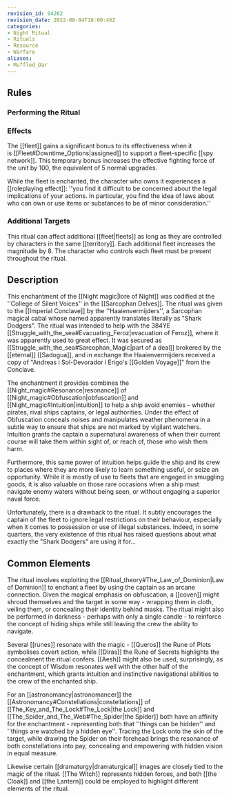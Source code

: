 ```yaml
---
revision_id: 94262
revision_date: 2022-08-04T18:00:46Z
categories:
- Night Ritual
- Rituals
- Resource
- Warfare
aliases:
- Muffled_Oar
---
```


## Rules

### Performing the Ritual
 



### Effects
The [[fleet]] gains a significant bonus to its effectiveness when it is [[Fleet#Downtime_Options|assigned]] to support a fleet-specific [[spy network]]. This temporary bonus increases the effective fighting force of the unit by 100, the equivalent of 5 normal upgrades.

While the fleet is enchanted, the character who owns it experiences a [[roleplaying effect]]: ''you find it difficult to be concerned about the legal implications of your actions. In particular, you find the idea of laws about who can own or use items or substances to be of minor consideration.''


### Additional Targets
This ritual can affect additional [[fleet|fleets]] as long as they are controlled by characters in the same [[territory]]. Each additional fleet increases the magnitude by 8. The character who controls each fleet must be present throughout the ritual.

## Description
This enchantment of the [[Night magic|lore of Night]] was codified at the ''College of Silent Voices'' in the [[Sarcophan Delves]]. The ritual was given to the [[Imperial Conclave]] by the ''Haaienvermijders'', a Sarcophan magical cabal whose named apparently translates literally as "Shark Dodgers". The ritual was intended to help with the 384YE [[Struggle_with_the_sea#Evacuating_Feroz|evacuation of Feroz]], where it was apparently used to great effect. It was secured as [[Struggle_with_the_sea#Sarcophan_Magic|part of a deal]] brokered by the [[eternal]] [[Sadogua]], and in exchange the Haaienvermijders received a copy of "Andreas i Sol-Devorador i Erigo's [[Golden Voyage]]" from the Conclave.

The enchantment it provides combines the [[Night_magic#Resonance|resonance]] of [[Night_magic#Obfuscation|obfuscation]] and [[Night_magic#Intuition|intuition]] to help a ship avoid enemies – whether pirates, rival ships captains, or legal authorities. Under the effect of Obfuscation conceals noises and manipulates weather phenomena in a subtle way to ensure that ships are not marked by vigilant watchers. Intuition grants the captain a supernatural awareness of when their current course will take them within sight of, or reach of, those who wish them harm.

Furthermore, this same power of intuition helps guide the ship and its crew to places where they are more likely to learn something useful, or seize an opportunity. While it is mostly of use to fleets that are engaged in smuggling goods, it is also valuable on those rare occasions when a ship must navigate enemy waters without being seen, or without engaging a superior naval force.

Unfortunately, there is a drawback to the ritual. It subtly encourages the captain of the fleet to ignore legal restrictions on their behaviour, especially when it comes to possession or use of illegal substances. Indeed, in some quarters, the very existence of this ritual has raised questions about what exactly the "Shark Dodgers" are using it for...

## Common Elements
The ritual involves exploiting the [[Ritual_theory#The_Law_of_Dominion|Law of Dominion]] to enchant a fleet by using the captain as an arcane connection. Given the magical emphasis on obfuscation, a [[coven]] might shroud themselves and the target in some way - wrapping them in cloth, veiling them, or concealing their identity behind masks. The ritual might also be performed in darkness - perhaps with only a single candle - to reinforce the concept of hiding ships while still leaving the crew the ability to navigate. 

Several [[runes]] resonate with the magic - [[Queros]] the Rune of Plots symbolises covert action, while [[Diras]] the Rune of Secrets highlights the concealment the ritual confers. [[Aesh]] might also be used, surprisingly, as the concept of Wisdom resonates well with the other half of the enchantment, which grants intuition and instinctive navigational abilities to the crew of the enchanted ship.

For an [[astronomancy|astronomancer]] the [[Astronomancy#Constellations|constellations]] of [[The_Key_and_The_Lock#The_Lock|the Lock]] and [[The_Spider_and_The_Web#The_Spider|the Spider]] both have an affinity for the enchantment - representing both that ''things can be hidden'' and ''things are watched by a hidden eye''. Tracing the Lock onto the skin of the target, while drawing the Spider on their forehead brings the resonance of both constellations into pay, concealing and empowering with hidden vision in equal measure.

Likewise certain [[dramaturgy|dramaturgical]] images are closely tied to the magic of the ritual. [[The Witch]] represents hidden forces, and both [[the Cloak]] and [[the Lantern]] could be employed to highlight different elements of the ritual.




